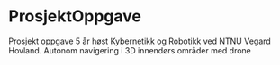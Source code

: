 # ProsjektOppgave
 Prosjekt oppgave 5 år høst Kybernetikk og Robotikk ved NTNU Vegard Hovland. 
 Autonom navigering i 3D innendørs områder med drone
